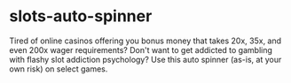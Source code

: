 # slots-auto-spinner
Tired of online casinos offering you bonus money that takes 20x, 35x, and even 200x wager requirements? Don't want to get addicted to gambling with flashy slot addiction psychology? Use this auto spinner (as-is, at your own risk) on select games.
